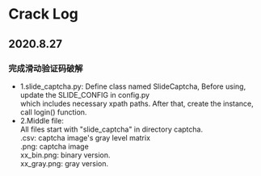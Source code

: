 # Crack Log
## 2020.8.27
### 完成滑动验证码破解
* 1.slide_captcha.py:
    Define class named SlideCaptcha, Before using, update the SLIDE_CONFIG in config.py  
which includes necessary xpath paths. After that, create the instance, call login() function.  
* 2.Middle file:  
    All files start with "slide_captcha" in directory captcha.  
    .csv: captcha image's gray level matrix  
    .png: captcha image  
    xx_bin.png: binary version.  
    xx_gray.png: gray version.  
